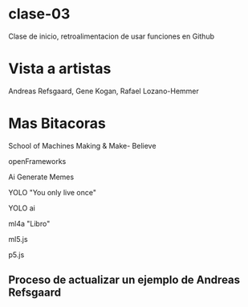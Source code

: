 # clase-03

Clase de inicio, retroalimentacion de usar funciones en Github

# Vista a artistas

Andreas Refsgaard, Gene Kogan, Rafael Lozano-Hemmer

# Mas Bitacoras

School of Machines
Making & Make- Believe

openFrameworks

Ai Generate Memes

YOLO
"You only live once"

YOLO ai

ml4a "Libro"

ml5.js

p5.js

## Proceso de actualizar un ejemplo de Andreas Refsgaard
